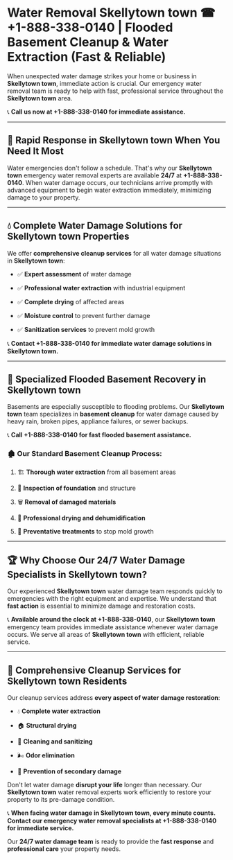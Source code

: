 # Water Removal Skellytown town ☎ +1-888-338-0140 | Flooded Basement Cleanup & Water Extraction (Fast & Reliable)

When unexpected water damage strikes your home or business in **Skellytown town**, immediate action is crucial. Our emergency water removal team is ready to help with fast, professional service throughout the **Skellytown town** area. 

📞 **Call us now at +1-888-338-0140 for immediate assistance.**
---
## 🚀 Rapid Response in Skellytown town When You Need It Most
Water emergencies don't follow a schedule. That's why our **Skellytown town** emergency water removal experts are available **24/7** at **+1-888-338-0140**. When water damage occurs, our technicians arrive promptly with advanced equipment to begin water extraction immediately, minimizing damage to your property.
---
## 💧 Complete Water Damage Solutions for Skellytown town Properties
We offer **comprehensive cleanup services** for all water damage situations in **Skellytown town**:
- ✅ **Expert assessment** of water damage  
- ✅ **Professional water extraction** with industrial equipment  
- ✅ **Complete drying** of affected areas  
- ✅ **Moisture control** to prevent further damage  
- ✅ **Sanitization services** to prevent mold growth  
📞 **Contact +1-888-338-0140 for immediate water damage solutions in Skellytown town.**
---
## 🌊 Specialized Flooded Basement Recovery in Skellytown town
Basements are especially susceptible to flooding problems. Our **Skellytown town** team specializes in **basement cleanup** for water damage caused by heavy rain, broken pipes, appliance failures, or sewer backups. 
📞 **Call +1-888-338-0140 for fast flooded basement assistance.**
### 🏚️ Our Standard Basement Cleanup Process:
1. 🏗️ **Thorough water extraction** from all basement areas  
2. 🔎 **Inspection of foundation** and structure  
3. 🗑️ **Removal of damaged materials**  
4. 💨 **Professional drying and dehumidification**  
5. 🚫 **Preventative treatments** to stop mold growth  
---
## 🏆 Why Choose Our 24/7 Water Damage Specialists in Skellytown town?
Our experienced **Skellytown town** water damage team responds quickly to emergencies with the right equipment and expertise. We understand that **fast action** is essential to minimize damage and restoration costs.
📞 **Available around the clock at +1-888-338-0140**, our **Skellytown town** emergency team provides immediate assistance whenever water damage occurs. We serve all areas of **Skellytown town** with efficient, reliable service.
---
## 🧹 Comprehensive Cleanup Services for Skellytown town Residents
Our cleanup services address **every aspect of water damage restoration**:
- 💧 **Complete water extraction**  
- 🏠 **Structural drying**  
- 🧼 **Cleaning and sanitizing**  
- 🌬️ **Odor elimination**  
- 🚫 **Prevention of secondary damage**  
Don't let water damage **disrupt your life** longer than necessary. Our **Skellytown town** water removal experts work efficiently to restore your property to its pre-damage condition.
📞 **When facing water damage in Skellytown town, every minute counts. Contact our emergency water removal specialists at +1-888-338-0140 for immediate service.**
Our **24/7 water damage team** is ready to provide the **fast response** and **professional care** your property needs.
